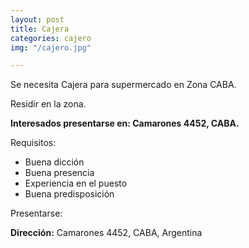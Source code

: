 ```yaml
---
layout: post
title: Cajera
categories: cajero
img: "/cajero.jpg"

---
```

Se necesita Cajera para supermercado en Zona CABA.

Residir en la zona.

**Interesados presentarse en: Camarones 4452, CABA.**

Requisitos:

* Buena dicción
* Buena presencia
* Experiencia en el puesto
* Buena predisposición

Presentarse:

**Dirección:** Camarones 4452, CABA, Argentina